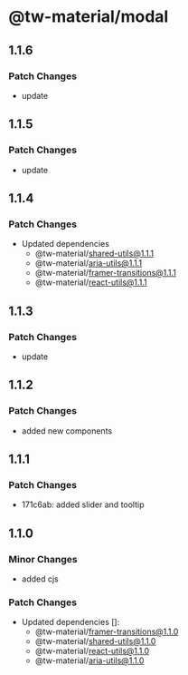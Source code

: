 # @tw-material/modal

## 1.1.6

### Patch Changes

- update

## 1.1.5

### Patch Changes

- update

## 1.1.4

### Patch Changes

- Updated dependencies
  - @tw-material/shared-utils@1.1.1
  - @tw-material/aria-utils@1.1.1
  - @tw-material/framer-transitions@1.1.1
  - @tw-material/react-utils@1.1.1

## 1.1.3

### Patch Changes

- update

## 1.1.2

### Patch Changes

- added new components

## 1.1.1

### Patch Changes

- 171c6ab: added slider and tooltip

## 1.1.0

### Minor Changes

- added cjs

### Patch Changes

- Updated dependencies []:
  - @tw-material/framer-transitions@1.1.0
  - @tw-material/shared-utils@1.1.0
  - @tw-material/react-utils@1.1.0
  - @tw-material/aria-utils@1.1.0
